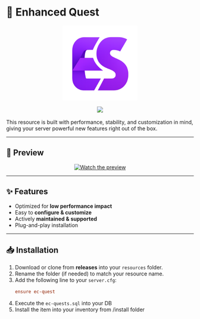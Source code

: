 # 📕 Enhanced Quest

<p align="center">
  <img src="./logo.png" alt="Logo" width="200"/>
</p>

<p align="center">
  <a href="https://discord.gg/YaAck7QkKX">
    <img src="https://img.shields.io/badge/Join%20Our%20Discord-5865F2?style=for-the-badge&logo=discord&logoColor=white"/>
  </a>
</p>

This resource is built with performance, stability, and customization in mind, giving your server powerful new features right out of the box.  

---

## 🎥 Preview

<p align="center">
  <a href="https://youtu.be/xMhWsDMIHQc">
    <img src="https://img.youtube.com/vi/xMhWsDMIHQc/0.jpg" alt="Watch the preview" width="500"/>
  </a>
</p>

---

## ✨ Features
- Optimized for **low performance impact**
- Easy to **configure & customize**
- Actively **maintained & supported**
- Plug-and-play installation


---

## 📥 Installation
1. Download or clone from **releases** into your `resources` folder.
2. Rename the folder (if needed) to match your resource name.
3. Add the following line to your `server.cfg`:
   ```cfg
   ensure ec-quest
4. Execute the `ec-quests.sql` into your DB
5. Install the item into your inventory from /install folder
